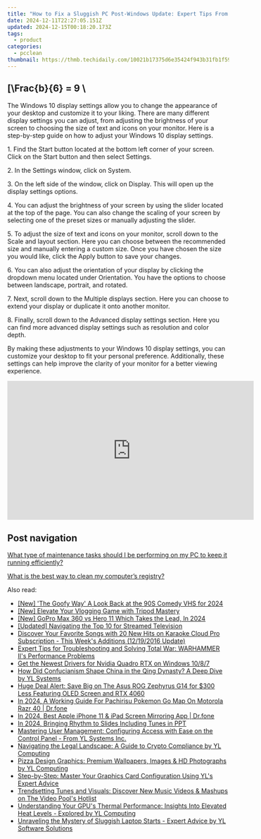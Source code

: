 ```yaml
---
title: "How to Fix a Sluggish PC Post-Windows Update: Expert Tips From YL Computing"
date: 2024-12-11T22:27:05.151Z
updated: 2024-12-15T00:18:20.173Z
tags:
  - product
categories:
  - pcclean
thumbnail: https://thmb.techidaily.com/10021b17375d6e35424f943b31fb1f59b98c4b332e933017960911271c0d2245.jpg
---
```


## \[\Frac{b}{6} = 9 \

The Windows 10 display settings allow you to change the appearance of your desktop and customize it to your liking. There are many different display settings you can adjust, from adjusting the brightness of your screen to choosing the size of text and icons on your monitor. Here is a step-by-step guide on how to adjust your Windows 10 display settings. 

1\. Find the Start button located at the bottom left corner of your screen. Click on the Start button and then select Settings.

2\. In the Settings window, click on System.

3\. On the left side of the window, click on Display. This will open up the display settings options. 

4\. You can adjust the brightness of your screen by using the slider located at the top of the page. You can also change the scaling of your screen by selecting one of the preset sizes or manually adjusting the slider.

5\. To adjust the size of text and icons on your monitor, scroll down to the Scale and layout section. Here you can choose between the recommended size and manually entering a custom size. Once you have chosen the size you would like, click the Apply button to save your changes.

6\. You can also adjust the orientation of your display by clicking the dropdown menu located under Orientation. You have the options to choose between landscape, portrait, and rotated.

7\. Next, scroll down to the Multiple displays section. Here you can choose to extend your display or duplicate it onto another monitor.

8\. Finally, scroll down to the Advanced display settings section. Here you can find more advanced display settings such as resolution and color depth. 

By making these adjustments to your Windows 10 display settings, you can customize your desktop to fit your personal preference. Additionally, these settings can help improve the clarity of your monitor for a better viewing experience.

<!-- affiliate ads begin -->
<iframe width="560" height="315" src="https://www.youtube.com/embed/JAkb8Bv3AU4?si=2rHwnZYTzTLieKgY" title="YouTube video player" frameborder="0" allow="accelerometer; autoplay; clipboard-write; encrypted-media; gyroscope; picture-in-picture; web-share" referrerpolicy="strict-origin-when-cross-origin" allowfullscreen></iframe>
<!-- affiliate ads end -->

## Post navigation

[What type of maintenance tasks should I be performing on my PC to keep it running efficiently?](https://tools.techidaily.com/pcclean/products/)

[What is the best way to clean my computer’s registry?](https://tools.techidaily.com/pcclean/products/)

<ins class="adsbygoogle"
     style="display:block"
     data-ad-format="autorelaxed"
     data-ad-client="ca-pub-7571918770474297"
     data-ad-slot="1223367746"></ins>

<ins class="adsbygoogle"
     style="display:block"
     data-ad-client="ca-pub-7571918770474297"
     data-ad-slot="8358498916"
     data-ad-format="auto"
     data-full-width-responsive="true"></ins>

<span class="atpl-alsoreadstyle">Also read:</span>
<div><ul>
<li><a href="https://article-posts.techidaily.com/new-the-goofy-way-a-look-back-at-the-90s-comedy-vhs-for-2024/"><u>[New] 'The Goofy Way' A Look Back at the 90S Comedy VHS for 2024</u></a></li>
<li><a href="https://youtube-lab.techidaily.com/levate-your-vlogging-game-with-tripod-mastery/"><u>[New] Elevate Your Vlogging Game with Tripod Mastery</u></a></li>
<li><a href="https://article-tips.techidaily.com/new-gopro-max-360-vs-hero-11-which-takes-the-lead-in-2024/"><u>[New] GoPro Max 360 vs Hero 11 Which Takes the Lead, In 2024</u></a></li>
<li><a href="https://article-posts.techidaily.com/updated-navigating-the-top-10-for-streamed-television/"><u>[Updated] Navigating the Top 10 for Streamed Television</u></a></li>
<li><a href="https://win-exclusive.techidaily.com/discover-your-favorite-songs-with-20-new-hits-on-karaoke-cloud-pro-subscription-this-weeks-additions-12192016-update/"><u>Discover Your Favorite Songs with 20 New Hits on Karaoke Cloud Pro Subscription - This Week's Additions (12/19/2016 Update)</u></a></li>
<li><a href="https://program-issues.techidaily.com/expert-tips-for-troubleshooting-and-solving-total-war-warhammer-iis-performance-problems/"><u>Expert Tips for Troubleshooting and Solving Total War: WARHAMMER II's Performance Problems</u></a></li>
<li><a href="https://win-dash.techidaily.com/get-the-newest-drivers-for-nvidia-quadro-rtx-on-windows-1087/"><u>Get the Newest Drivers for Nvidia Quadro RTX on Windows 10/8/7</u></a></li>
<li><a href="https://win-exclusive.techidaily.com/how-did-confucianism-shape-china-in-the-qing-dynasty-a-deep-dive-by-yl-systems/"><u>How Did Confucianism Shape China in the Qing Dynasty? A Deep Dive by YL Systems</u></a></li>
<li><a href="https://hardware-tips.techidaily.com/huge-deal-alert-save-big-on-the-asus-rog-zephyrus-g14-for-300-less-featuring-oled-screen-and-rtx-4060/"><u>Huge Deal Alert: Save Big on The Asus ROG Zephyrus G14 for $300 Less Featuring OLED Screen and RTX 4060</u></a></li>
<li><a href="https://android-pokemon-go.techidaily.com/in-2024-a-working-guide-for-pachirisu-pokemon-go-map-on-motorola-razr-40-drfone-by-drfone-virtual-android/"><u>In 2024, A Working Guide For Pachirisu Pokemon Go Map On Motorola Razr 40 | Dr.fone</u></a></li>
<li><a href="https://screen-mirror.techidaily.com/in-2024-best-apple-iphone-11-and-ipad-screen-mirroring-app-drfone-by-drfone-ios/"><u>In 2024, Best Apple iPhone 11 & iPad Screen Mirroring App | Dr.fone</u></a></li>
<li><a href="https://fox-blue.techidaily.com/in-2024-bringing-rhythm-to-slides-including-tunes-in-ppt/"><u>In 2024, Bringing Rhythm to Slides Including Tunes in PPT</u></a></li>
<li><a href="https://win-exclusive.techidaily.com/mastering-user-management-configuring-access-with-ease-on-the-control-panel-from-yl-systems-inc/"><u>Mastering User Management: Configuring Access with Ease on the Control Panel - From YL Systems Inc.</u></a></li>
<li><a href="https://win-exclusive.techidaily.com/navigating-the-legal-landscape-a-guide-to-crypto-compliance-by-yl-computing/"><u>Navigating the Legal Landscape: A Guide to Crypto Compliance by YL Computing</u></a></li>
<li><a href="https://win-exclusive.techidaily.com/pizza-design-graphics-premium-wallpapers-images-and-hd-photographs-by-yl-computing/"><u>Pizza Design Graphics: Premium Wallpapers, Images & HD Photographs by YL Computing</u></a></li>
<li><a href="https://win-exclusive.techidaily.com/step-by-step-master-your-graphics-card-configuration-using-yls-expert-advice/"><u>Step-by-Step: Master Your Graphics Card Configuration Using YL's Expert Advice</u></a></li>
<li><a href="https://win-exclusive.techidaily.com/trendsetting-tunes-and-visuals-discover-new-music-videos-and-mashups-on-the-video-pools-hotlist/"><u>Trendsetting Tunes and Visuals: Discover New Music Videos & Mashups on The Video Pool's Hotlist</u></a></li>
<li><a href="https://win-exclusive.techidaily.com/understanding-your-gpus-thermal-performance-insights-into-elevated-heat-levels-explored-by-yl-computing/"><u>Understanding Your GPU's Thermal Performance: Insights Into Elevated Heat Levels - Explored by YL Computing</u></a></li>
<li><a href="https://win-exclusive.techidaily.com/unraveling-the-mystery-of-sluggish-laptop-starts-expert-advice-by-yl-software-solutions/"><u>Unraveling the Mystery of Sluggish Laptop Starts - Expert Advice by YL Software Solutions</u></a></li>
</ul></div>

